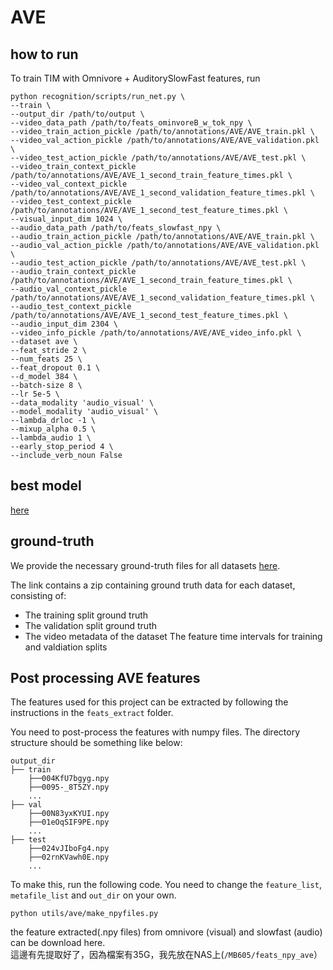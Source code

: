 # AVE

## how to run
To train TIM with Omnivore + AuditorySlowFast features, run
```[bash]
python recognition/scripts/run_net.py \
--train \
--output_dir /path/to/output \
--video_data_path /path/to/feats_ominvoreB_w_tok_npy \
--video_train_action_pickle /path/to/annotations/AVE/AVE_train.pkl \
--video_val_action_pickle /path/to/annotations/AVE/AVE_validation.pkl \
--video_test_action_pickle /path/to/annotations/AVE/AVE_test.pkl \
--video_train_context_pickle /path/to/annotations/AVE/AVE_1_second_train_feature_times.pkl \
--video_val_context_pickle /path/to/annotations/AVE/AVE_1_second_validation_feature_times.pkl \
--video_test_context_pickle /path/to/annotations/AVE/AVE_1_second_test_feature_times.pkl \
--visual_input_dim 1024 \
--audio_data_path /path/to/feats_slowfast_npy \
--audio_train_action_pickle /path/to/annotations/AVE/AVE_train.pkl \
--audio_val_action_pickle /path/to/annotations/AVE/AVE_validation.pkl \
--audio_test_action_pickle /path/to/annotations/AVE/AVE_test.pkl \
--audio_train_context_pickle /path/to/annotations/AVE/AVE_1_second_train_feature_times.pkl \
--audio_val_context_pickle /path/to/annotations/AVE/AVE_1_second_validation_feature_times.pkl \
--audio_test_context_pickle /path/to/annotations/AVE/AVE_1_second_test_feature_times.pkl \
--audio_input_dim 2304 \
--video_info_pickle /path/to/annotations/AVE/AVE_video_info.pkl \
--dataset ave \
--feat_stride 2 \
--num_feats 25 \
--feat_dropout 0.1 \
--d_model 384 \
--batch-size 8 \
--lr 5e-5 \
--data_modality 'audio_visual' \
--model_modality 'audio_visual' \
--lambda_drloc -1 \
--mixup_alpha 0.5 \
--lambda_audio 1 \
--early_stop_period 4 \
--include_verb_noun False
```

## best model
[here](https://drive.google.com/drive/folders/1ze6FTZu1OS6SbSW0xy8UBus9NQ0bxPXs?usp=sharing)

## ground-truth
We provide the necessary ground-truth files for all datasets [here](https://drive.google.com/drive/folders/1rPTiH5uPqxQ_wgvUixmBHHYl2J_ATSgL?usp=sharing).

The link contains a zip containing ground truth data for each dataset, consisting of:

- The training split ground truth
- The validation split ground truth
- The video metadata of the dataset
The feature time intervals for training and valdiation splits

## Post processing AVE features
The features used for this project can be extracted by following the instructions in the `feats_extract` folder.  

You need to post-process the features with numpy files. The directory structure should be something like below:

```[bash]
output_dir
├── train     
    ├──004KfU7bgyg.npy
    ├──0095-_8T5ZY.npy
    ...    
├── val
    ├──00N83yxKYUI.npy
    ├──01eOqSIF9PE.npy
    ...       
├── test
    ├──024vJIboFg4.npy
    ├──02rnKVawh0E.npy
    ...                
```

To make this, run the following code. You need to change the `feature_list`, `metafile_list` and `out_dir` on your own.

```[python]
python utils/ave/make_npyfiles.py
```

the feature extracted(.npy files) from omnivore (visual) and slowfast (audio) can be download here.  
這邊有先提取好了，因為檔案有35G，我先放在NAS上(`/MB605/feats_npy_ave`）

